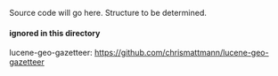 Source code will go here. Structure to be determined.

#### ignored in this directory
lucene-geo-gazetteer: https://github.com/chrismattmann/lucene-geo-gazetteer